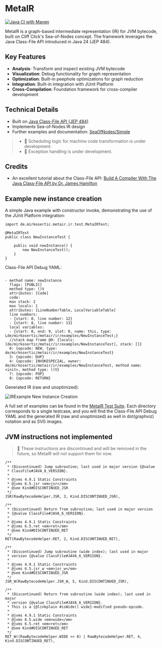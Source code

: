 # MetaIR

[![Java CI with Maven](https://github.com/mirkosertic/MetaIR/actions/workflows/build.yml/badge.svg?branch=main)](https://github.com/mirkosertic/MetaIR/actions/workflows/maven.yml)

MetaIR is a graph-based intermediate representation (IR) for JVM bytecode, built on Cliff Click's Sea-of-Nodes concept. 
The framework leverages the Java Class-File API introduced in Java 24 (JEP 484).

## Key Features

- **Analysis**: Transform and inspect existing JVM bytecode
- **Visualization**: Debug functionality for graph representation
- **Optimization**: Built-in peephole optimizations for graph reduction
- **Integration**: Built-in integration with JUnit Platform
- **Cross-Compilation**: Foundation framework for cross-compiler development

## Technical Details
- Built on [Java Class-File API (JEP 484)](https://openjdk.org/jeps/484)
- Implements Sea-of-Nodes IR design
- Further examples and documentation: [SeaOfNodes/Simple](https://github.com/SeaOfNodes/Simple)

> * 🚧 Scheduling logic for machine code transformation is under development.
> * 🚧 Exception handling is under development.

## Credits
- An excellent tutorial about the Class-File API: [Build A Compiler With The Java Class-File API by Dr. James Hamilton](https://jameshamilton.eu/programming/build-compiler-java-class-file-api)

## Example new instance creation

A simple Java example with constructor invoke, demonstrating the use of
the JUnit Platform integration:

```
import de.mirkosertic.metair.ir.test.MetaIRTest;

@MetaIRTest
public class NewInstanceTest {

    public void newInstance() {
        new NewInstanceTest();
    }
}
```

Class-File API Debug YAML:
```

- method name: newInstance
  flags: [PUBLIC]
  method type: ()V
  attributes: [Code]
  code:
  max stack: 2
  max locals: 1
  attributes: [LineNumberTable, LocalVariableTable]
  line numbers:
  - {start: 0, line number: 12}
  - {start: 8, line number: 13}
  local variables:
  - {start: 0, end: 9, slot: 0, name: this, type: Lde/mirkosertic/metair/ir/examples/NewInstanceTest;}
  //stack map frame @0: {locals: [de/mirkosertic/metair/ir/examples/NewInstanceTest], stack: []}
  0: {opcode: NEW, type: de/mirkosertic/metair/ir/examples/NewInstanceTest}
  3: {opcode: DUP}
  4: {opcode: INVOKESPECIAL, owner: de/mirkosertic/metair/ir/examples/NewInstanceTest, method name: <init>, method type: ()V}
  7: {opcode: POP}
  8: {opcode: RETURN}
```

Generated IR (raw and unoptimized):

![IRExample New Instance Creation](https://mirkosertic.github.io/MetaIR/de.mirkosertic.metair.ir.examples.NewInstanceTest/newInstance/ir.dot.svg)

A full set of examples can be found in the [MetaIR Test Suite](https://mirkosertic.github.io/MetaIR/). Each directory corresponds
to a single testcase, and you will find the Class-File API Debug YAML and the
generated IR (raw and unoptimized) as well in dot(graphviz) notation and as SVG images.

## JVM instructions not implemented

> 🚧 These instructions are discontinued and will be removed in the future, so MetaIR will not support them for now.

    /**
     * (Discontinued) Jump subroutine; last used in major version {@value
     * ClassFile#JAVA_6_VERSION}.
     *
     * @jvms 4.9.1 Static Constraints
     * @jvms 6.5.jsr <em>jsr</em>
     * @see Kind#DISCONTINUED_JSR
     */
    JSR(RawBytecodeHelper.JSR, 3, Kind.DISCONTINUED_JSR),

    /**
     * (Discontinued) Return from subroutine; last used in major version
     * {@value ClassFile#JAVA_6_VERSION}.
     *
     * @jvms 4.9.1 Static Constraints
     * @jvms 6.5.ret <em>ret</em>
     * @see Kind#DISCONTINUED_RET
     */
    RET(RawBytecodeHelper.RET, 2, Kind.DISCONTINUED_RET),

    /**
     * (Discontinued) Jump subroutine (wide index); last used in major
     * version {@value ClassFile#JAVA_6_VERSION}.
     *
     * @jvms 4.9.1 Static Constraints
     * @jvms 6.5.jsr_w <em>jsr_w</em>
     * @see Kind#DISCONTINUED_JSR
     */
    JSR_W(RawBytecodeHelper.JSR_W, 5, Kind.DISCONTINUED_JSR),

    /**
     * (Discontinued) Return from subroutine (wide index); last used in major
     * version {@value ClassFile#JAVA_6_VERSION}.
     * This is a {@linkplain #isWide() wide}-modified pseudo-opcode.
     *
     * @jvms 4.9.1 Static Constraints
     * @jvms 6.5.wide <em>wide</em>
     * @jvms 6.5.ret <em>ret</em>
     * @see Kind#DISCONTINUED_RET
     */
    RET_W((RawBytecodeHelper.WIDE << 8) | RawBytecodeHelper.RET, 4, Kind.DISCONTINUED_RET),
